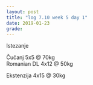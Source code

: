 ```yaml
---
layout: post
title: "log 7.10 week 5 day 1"
date: 2019-01-23
grade:
---
```


Istezanje

Čučanj 5x5 @ 70kg      
Romanian DL 4x12 @ 50kg  

Ekstenzija 4x15 @ 30kg    
